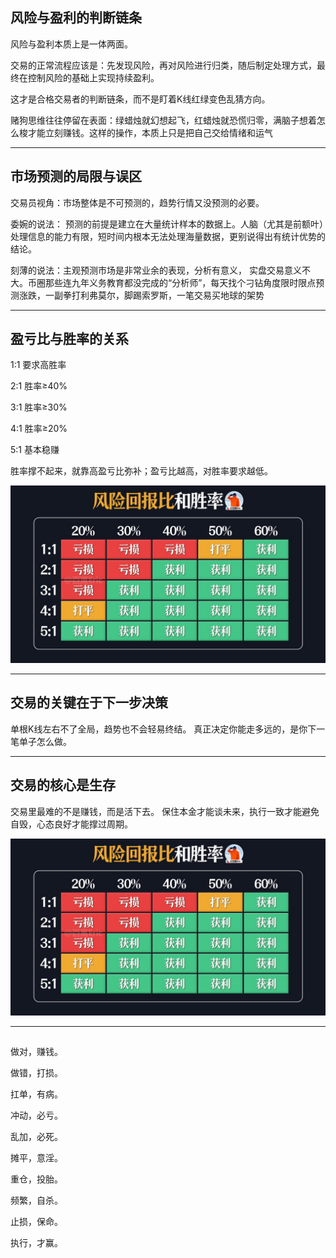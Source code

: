 ## 风险与盈利的判断链条

风险与盈利本质上是一体两面。

交易的正常流程应该是：先发现风险，再对风险进行归类，随后制定处理方式，最终在控制风险的基础上实现持续盈利。

这才是合格交易者的判断链条，而不是盯着K线红绿变色乱猜方向。

赌狗思维往往停留在表面：绿蜡烛就幻想起飞，红蜡烛就恐慌归零，满脑子想着怎么梭才能立刻赚钱。这样的操作，本质上只是把自己交给情绪和运气

---

## 市场预测的局限与误区

交易员视角：市场整体是不可预测的，趋势行情又没预测的必要。

委婉的说法： 预测的前提是建立在大量统计样本的数据上。人脑（尤其是前额叶）处理信息的能力有限，短时间内根本无法处理海量数据，更别说得出有统计优势的结论。

刻薄的说法：主观预测市场是非常业余的表现，分析有意义， 实盘交易意义不大。币圈那些连九年义务教育都没完成的“分析师”，每天找个刁钻角度限时限点预测涨跌，一副拳打利弗莫尔，脚踢索罗斯，一笔交易买地球的架势

---

## 盈亏比与胜率的关系

1:1 要求高胜率

2:1 胜率≥40%

3:1 胜率≥30%

4:1 胜率≥20%

5:1 基本稳赚

胜率撑不起来，就靠高盈亏比弥补；盈亏比越高，对胜率要求越低。

![alt text](image.png)

---

## 交易的关键在于下一步决策

单根K线左右不了全局，趋势也不会轻易终结。
真正决定你能走多远的，是你下一笔单子怎么做。

---

## 交易的核心是生存

交易里最难的不是赚钱，而是活下去。
保住本金才能谈未来，执行一致才能避免自毁，心态良好才能撑过周期。

![alt text](image.png)

---

## 
做对，赚钱。

做错，打损。

扛单，有病。

冲动，必亏。

乱加，必死。

摊平，意淫。

重仓，投胎。

频繁，自杀。

止损，保命。

执行，才赢。